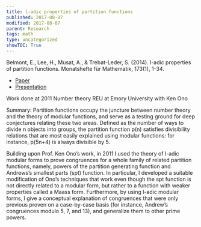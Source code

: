 ```yaml
---
title: l-adic properties of partition functions
published: 2017-08-07
modified: 2017-08-07
parent: Research
tags: math
type: uncategorized
showTOC: True
---
```


Belmont, E., Lee, H., Musat, A., & Trebat-Leder, S. (2014). l-adic properties of partition functions. Monatshefte für Mathematik, 173(1), 1-34. 

* [Paper](http://link.springer.com/article/10.1007/s00605-013-0586-y)
* [Presentation](https://www.dropbox.com/s/81413cszqabcwcx/MIT%20presentation.pdf?dl=0)

Work done at 2011 Number theory REU at Emory University with Ken Ono

Summary: Partition functions occupy the juncture between number theory and the theory of modular functions, and serve as a testing ground for deep conjectures relating these two areas. Defined as the number of ways to divide n objects into groups, the partition function p(n) satisfies divisibility relations that are most easily explained using modular functions: for instance, p(5n+4) is always divisible by 5.

Building upon Prof. Ken Ono’s work, in 2011 I used the theory of l-adic modular forms to prove congruences for a whole family of related partition functions, namely, powers of the partition generating function and Andrews’s smallest parts (spt) function. In particular, I developed a suitable modification of Ono’s techniques that work even though the spt function is not directly related to a modular form, but rather to a function with weaker properties called a Maass form. Furthermore, by using l-adic modular forms, I give a conceptual explanation of congruences that were only previous proven on a case-by-case basis (for instance, Andrew’s congruences modulo 5, 7, and 13), and generalize them to other prime powers.